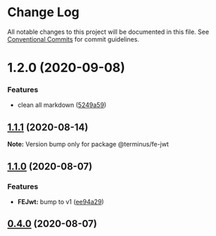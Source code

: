 # Change Log

All notable changes to this project will be documented in this file.
See [Conventional Commits](https://conventionalcommits.org) for commit guidelines.

# 1.2.0 (2020-09-08)


### Features

* clean all markdown ([5249a59](https://github.com/GetTerminus/terminus-oss/commit/5249a59486be63b6d9a0be7a801defb9b6adcedc))





## [1.1.1](https://github.com/GetTerminus/terminus-oss/compare/@terminus/fe-jwt@1.1.0...@terminus/fe-jwt@1.1.1) (2020-08-14)

**Note:** Version bump only for package @terminus/fe-jwt

## [1.1.0](https://github.com/GetTerminus/terminus-oss/compare/@terminus/fe-jwt@0.4.0...@terminus/fe-jwt@1.1.0) (2020-08-07)

### Features

* **FEJwt:** bump to v1 ([ee94a29](https://github.com/GetTerminus/terminus-oss/commit/ee94a299fe82f2c1292b0e5a3f2926f34dbe5d46))

## [0.4.0](https://github.com/GetTerminus/terminus-oss/compare/@terminus/fe-jwt@0.3.0...@terminus/fe-jwt@0.4.0) (2020-08-07)
